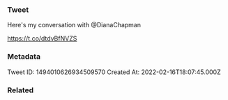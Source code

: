### Tweet
Here's my conversation with @DianaChapman 

https://t.co/dtdvBfNVZS

### Metadata
Tweet ID: 1494010626934509570
Created At: 2022-02-16T18:07:45.000Z

### Related

